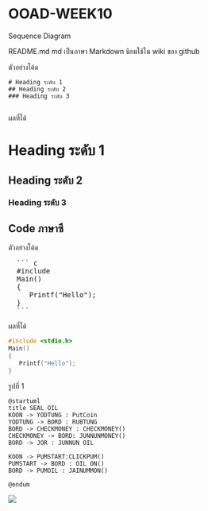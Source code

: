 # OOAD-WEEK10
Sequence Diagram


README.md 
md เป็นภาษา Markdown นิยมใช้ใน wiki ของ github 

ตัวอย่างโค้ด
```
# Heading ระดับ 1 
## Heading ระดับ 2
### Heading ระดับ 3
 
```

ผลที่ได้
# Heading ระดับ 1 
## Heading ระดับ 2
### Heading ระดับ 3


## Code ภาษาซี

ตัวอย่างโค้ด
<pre>
  ``` c
  #include <stdio.h>
  Main()
  {
     Printf("Hello");
  }
  ```
</pre> 
ผลที่ได้
  ``` c
  #include <stdio.h>
  Main()
  {
     Printf("Hello");
  }
  ```
  รูปที่ 1 
  
 ```
@startuml
title SEAL OIL
KOON -> YODTUNG : PutCoin 
YODTUNG -> BORD : RUBTUNG
BORD -> CHECKMONEY : CHECKMONEY()
CHECKMONEY -> BORD: JUNNUNMONEY()
BORD -> JOR : JUNNUN OIL 

KOON -> PUMSTART:CLICKPUM()
PUMSTART -> BORD : OIL ON()
BORD -> PUMOIL : JAINUMMON()

@endum

```
![](http://www.plantuml.com/plantuml/img/JOwz3e9048JxVOejjV05A0nm4ENdTid15PGcKf3ma-Zn_kuHJobdlfd9n6_tUBbjdi2DRXgmpPCQkQYXOYQyNB7dhBDqmmYRpQbrN1229JHbamaoDlKEx59iTSzLfPdoNk1VdCvm8DzwXAKbiXGIOQDaWu7vHmY_JutLRPUOBb9reIfHKWlUuPKlCHqc9UCzMKqAibhl4E9XUMxp1m00)

